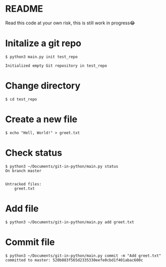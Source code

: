 # README

Read this code at your own risk, this is still work in progress😂

# Initalize a git repo

```
$ python3 main.py init test_repo

Initialized empty Git repository in test_repo
```

# Change directory

```
$ cd test_repo
```

# Create a new file

```
$ echo "Hell, World!" > greet.txt
```

# Check status

```
$ python3 ~/Documents/git-in-python/main.py status
On branch master


Untracked files:
    greet.txt

```

# Add file

```
$ python3 ~/Documents/git-in-python/main.py add greet.txt
```

# Commit file

```
$ python3 ~/Documents/git-in-python/main.py commit -m "Add greet.txt"
committed to master: 520b083f565d2335330eefe0cbd1f401abac600c
```
